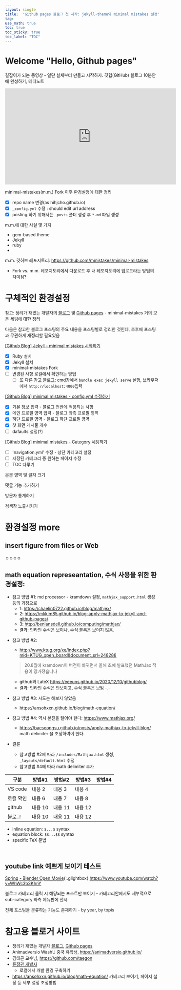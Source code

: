```yaml
---
layout: single
title:  "Github pages 블로그 첫 시작: jekyll-theme와 minimal mistakes 설정"
tag:
use_math: true
toc: true
toc_sticky: true
toc_label: "TOC"
---
```


# Welcome "Hello, Github pages"
길잡이가 되는 동영상 - 일단 실체부터 만들고 시작하자.
깃헙(GitHub) 블로그 10분안에 완성하기, 테디노트
<iframe width="560" height="315" src="https://www.youtube.com/embed/ACzFIAOsfpM" title="YouTube video player" frameborder="0" allow="accelerometer; autoplay; clipboard-write; encrypted-media; gyroscope; picture-in-picture" allowfullscreen></iframe>

minimal-mistakes(m.m.) Fork 이후 환경설정에 대한 정리
- [x] repo name 변경(as hihjcho.github.io)
- [x] `_config.yml` 수정 : should edit url address
- [x] posting 하기 위해서는 `_posts` 폴더 생성 후 `*.md` 파일 생성

m.m.에 대한 사실 몇 가지
- gem-based theme
- Jekyll
- ruby
- 

m.m. 깃허브 레포지토리: https://github.com/mmistakes/minimal-mistakes
- Fork vs. m.m. 레포지토리에서 다운로드 후 내 레포지토리에 업로드라는 방법의 차이점?


# 구체적인 환경설정
참고: 정리가 재밌는 개발자의 [블로그](https://eona1301.github.io/) 및 [Github pages](https://github.com/eona1301/eona1301.github.io)  - minimal-mistakes 거의 모든 세팅에 대한 정리 <br>

다음은 참고한 블로그 포스팅의 주요 내용을 포스팅별로 정리한 것인데, 추후에 포스팅과 무관하게 재정리할 필요있음 <br>

[[Github Blog] Jekyll - minimal mistakes 시작하기](https://eona1301.github.io/github_blog/GithubBlog-Start/)
- [x] Ruby 설치
- [x] Jekyll 설치
- [x] minimal-mistakes Fork
- [ ] 변경된 사항 로컬에서 확인하는 방법
  - [ ] 또 다른 [참고 블로그](https://ryureka.github.io/blog/GitHub-%EB%B8%94%EB%A1%9C%EA%B7%B8-%EB%A7%8C%EB%93%A4%EA%B8%B0(2)-%EA%B0%9C%EB%B0%9C-%ED%99%98%EA%B2%BD-%EA%B5%AC%EC%B6%95%ED%95%98%EA%B8%B0/): cmd창에서 `bundle exec jekyll serve` 실행, 브라우저에서 `http://localhost:4000`입력

[[Github Blog] minimal mistakes - config.yml 수정하기](https://eona1301.github.io/github_blog/GithubBlog-config/)
- [x] 기본 정보 입력 - 블로그 전반에 적용되는 사항
- [x] 메인 프로필 영역 입력 - 블로그 좌측 프로필 영역
- [x] 하단 프로필 영역 - 블로그 하단 프로필 영역
- [x] 첫 화면 게시물 개수
- [ ] dafaults 설정(?)

[[Github Blog] minimal mistakes - Category 세팅하기](https://eona1301.github.io/github_blog/GithubBlog-Category/)
- [ ] 'navigation.yml' 수정 - 상단 카테고리 설정
- [ ] 지정된 카테고리 중 원하는 페이지 수정
- [ ] TOC 다루기

본문 영역 및 글자 크기

댓글 기능 추가하기

방문자 통계하기

검색창 노출시키기


# 환경설정 more
## insert figure from files or Web
ㅇㅇㅇㅇ

## math equation represeantation, 수식 사용을 위한 환경설정:
- 참고 방법 #1: md processor - kramdown 설정, `mathjax_support.html` 생성 등의 과정으로
  - 1: https://chaelin0722.github.io/blog/mathjex/
  - 2: https://mkkim85.github.io/blog-apply-mathjax-to-jekyll-and-github-pages/
  - 3: http://benlansdell.github.io/computing/mathjax/
  - 결과: 인라인 수식은 보이나, 수식 블록은 보이지 않음.

<p>

- 참고 방법 #2: 
  - http://www.ktug.org/xe/index.php?mid=KTUG_open_board&document_srl=248288 

  > 20.8월에 kramdown이 버전이 바뀌면서 올해 초에 발표했던 MathJax 적용이 망가졌습니다
  
  - github와 LateX https://eeeuns.github.io/2020/12/10/githubblog/
  - 결과: 인라인 수식은 안보이고, 수식 블록은 보임 -.-

<p>

- 참고 방법 #3: 시도는 해보지 않았음
  - https://ansohxxn.github.io/blog/math-equation/

- 참고 방법 #4: 역시 본진을 털어야 한다: https://www.mathjax.org/
  - https://baeseongsu.github.io/posts/apply-mathjax-to-jekyll-blog/ math delimiter 을 조정하여야 한다.

- 결론
  - 참고방법 #2에 따라 `/includes/Mathjax.html` 생성, `_layouts/default.html` 수정
  - 참고방법 #4에 따라 math delimiter 추가 

<p>

|구분|방법#1|방법#2|방법#3|방법#4|
|---|---|---|---|---|
|VS code|내용 2|내용 3|내용 4|
|로컬 확인|내용 6|내용 7|내용 8|
|github|내용 10|내용 11|내용 12|
|블로그|내용 10|내용 11|내용 12|

- inline equation: `$...$` syntax
- equation block: `$$...$$` syntax
- specific TeX 문법


<p>&nbsp;</p>

## youtube link 예쁘게 보이기 테스트
[Spring - Blender Open Movie](https://www.youtube.com/watch?v=WhWc3b3KhnY){:.glightbox}
https://www.youtube.com/watch?v=WhWc3b3KhnY


블로그 카테고리 클릭 시 해당되는 포스트만 보이기 - 카테고리안에서도 세부적으로 sub-category 좌측 메뉴판에 전시

전체 포스팅을 분류하는 기능도 존재하기 - by year, by topis


# 참고용 블로거 사이트
- 정리가 재밌는 개발자 [블로그](https://eona1301.github.io/), [Github pages](https://github.com/eona1301/eona1301.github.io)
- Animadversio WashU 중국 유학생, https://animadversio.github.io/
- 김태곤 교수님, https://github.com/taegon
- [류정관 개발자](https://ryureka.github.io/)
  - 로컬에서 개발 환경 구축하기
- https://ansohxxn.github.io/blog/math-equation/ 카테고리 보이기, 페이지 설정 등 세부 설정 조정방법